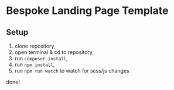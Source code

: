 # Bespoke Landing Page Template

## Setup
1. clone repository,
2. open terminal & cd to repository,
3. run `composer install`,
4. run `npm install`,
5. run `npm run watch` to watch for scss/js changes

done!
